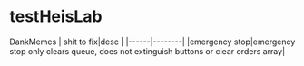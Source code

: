 # testHeisLab
DankMemes
| shit to fix|desc  |
|------|--------|
|emergency stop|emergency stop only clears queue,
does not extinguish buttons or clear orders array|
